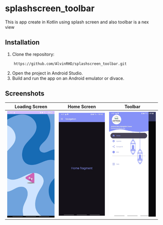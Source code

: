 # splashscreen_toolbar
This is app create in Kotlin using splash screen and also toolbar is a nex view

## Installation

1. Clone the repository:
```bash
    https://github.com/AlvinRHD/splashscreen_toolbar.git
```
2. Open the project in Android Studio.
3. Build and run the app on an Android emulator or divace.


## Screenshots
| Loading Screen | Home Screen | Toolbar |
|:--------------:|:-----------:|:-------:|
| ![Loading screen](app/src/main/res/drawable/readme1.jpeg) | ![Home screen](app/src/main/res/drawable/readme2.jpeg) | ![Toolbar](app/src/main/res/drawable/readme3.jpeg) |



